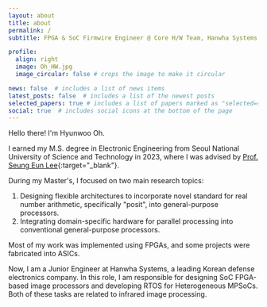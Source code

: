 ```yaml
---
layout: about
title: about
permalink: /
subtitle: FPGA & SoC Firmwire Engineer @ Core H/W Team, Hanwha Systems, Pangyo, Korea.

profile:
  align: right
  image: Oh_HW.jpg
  image_circular: false # crops the image to make it circular

news: false  # includes a list of news items
latest_posts: false  # includes a list of the newest posts
selected_papers: true # includes a list of papers marked as "selected={true}"
social: true  # includes social icons at the bottom of the page
---
```

Hello there! I'm Hyunwoo Oh.

I earned my M.S. degree in Electronic Engineering from Seoul National University of Science and Technology in 2023, where I was advised by [Prof. Seung Eun Lee](https://soc.seoultech.ac.kr/Professor/Professor.html){:target="_blank"}.

During my Master's, I focused on two main research topics:

1. Designing flexible architectures to incorporate novel standard for real number arithmetic, specifically "posit", into general-purpose processors.
2. Integrating domain-specific hardware for parallel processing into conventional general-purpose processors.

Most of my work was implemented using FPGAs, and some projects were fabricated into ASICs.

Now, I am a Junior Engineer at Hanwha Systems, a leading Korean defense electronics company. In this role, I am responsible for designing SoC FPGA-based image processors and developing RTOS for Heterogeneous MPSoCs. Both of these tasks are related to infrared image processing.

